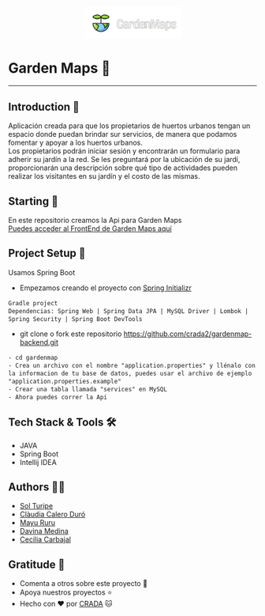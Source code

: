 <p align="center"><img src="./src/gardenmaps.png" width="200"></a></p>

Garden Maps 🌳
============

***

## Introduction 🌿

Aplicación creada para que los propietarios de huertos urbanos tengan un espacio donde puedan brindar sur servicios, de manera que podamos fomentar y apoyar a los huertos urbanos. \
Los propietarios podrán iniciar sesión y encontrarán un formulario para adherir su jardín a la red. Se les preguntará por la ubicación de su jardí, proporcionarán una descripción sobre qué tipo de actividades pueden realizar los visitantes en su jardín y el costo de las mismas.

## Starting 🍏

En este repositorio creamos la Api para Garden Maps \
[Puedes acceder al FrontEnd de Garden Maps aquí](https://github.com/crada2/gardenmap-frontend)

## Project Setup 🍃

Usamos Spring Boot 
- Empezamos creando el proyecto con [Spring Initializr](https://start.spring.io/)
```
Gradle project
Dependencias: Spring Web | Spring Data JPA | MySQL Driver | Lombok | Spring Security | Spring Boot DevTools
```

- git clone o fork este repositorio https://github.com/crada2/gardenmap-backend.git

```
- cd gardenmap
- Crea un archivo con el nombre "application.properties" y llénalo con la informacion de tu base de datos, puedes usar el archivo de ejemplo "application.properties.example"
- Crear una tabla llamada "services" en MySQL
- Ahora puedes correr la Api
```

## Tech Stack & Tools 🛠

- JAVA
- Spring Boot
- Intellij IDEA

## Authors 🧚‍♀️

- [Sol Turipe](https://github.com/SolTuripe) 
- [Clàudia Calero Duró](https://github.com/ClaudiaCalero)
- [Mayu Ruru](https://github.com/MayuRuru)
- [Davina Medina](https://github.com/Davina-dev)
- [Cecilia Carbajal](https://github.com/belcar-ceci)

## Gratitude 🌸

- Comenta a otros sobre este proyecto 📢 
- Apoya nuestros proyectos ⭐
- Hecho con ❤️ por [CRADA](https://github.com/crada2) 🐱
